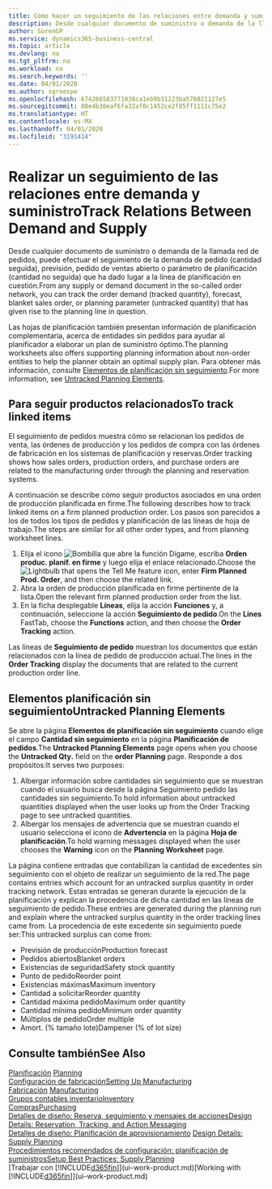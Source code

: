 ```yaml
---
title: Cómo hacer un seguimiento de las relaciones entre demanda y suministro | Documentos de Microsoft
description: Desde cualquier documento de suministro o demanda de la llamada red de pedidos, puede efectuar el seguimiento de la demanda de pedido (cantidad seguida), previsión, pedido de ventas abierto o parámetro de planificación (cantidad no seguida) que ha dado lugar a la línea de planificación en cuestión.
author: SorenGP
ms.service: dynamics365-business-central
ms.topic: article
ms.devlang: na
ms.tgt_pltfrm: na
ms.workload: na
ms.search.keywords: ''
ms.date: 04/01/2020
ms.author: sgroespe
ms.openlocfilehash: 674266583771038ca1eb9b31223ba576021127e5
ms.sourcegitcommit: 88e4b30eaf6fa32af0c1452ce2f85ff1111c75e2
ms.translationtype: HT
ms.contentlocale: es-MX
ms.lasthandoff: 04/01/2020
ms.locfileid: "3191414"
---
```

# <a name="track-relations-between-demand-and-supply"></a><span data-ttu-id="29942-103">Realizar un seguimiento de las relaciones entre demanda y suministro</span><span class="sxs-lookup"><span data-stu-id="29942-103">Track Relations Between Demand and Supply</span></span>
<span data-ttu-id="29942-104">Desde cualquier documento de suministro o demanda de la llamada red de pedidos, puede efectuar el seguimiento de la demanda de pedido (cantidad seguida), previsión, pedido de ventas abierto o parámetro de planificación (cantidad no seguida) que ha dado lugar a la línea de planificación en cuestión.</span><span class="sxs-lookup"><span data-stu-id="29942-104">From any supply or demand document in the so-called order network, you can track the order demand (tracked quantity), forecast, blanket sales order, or planning parameter (untracked quantity) that has given rise to the planning line in question.</span></span>

<span data-ttu-id="29942-105">Las hojas de planificación también presentan información de planificación complementaria, acerca de entidades sin pedidos para ayudar al planificador a elaborar un plan de suministro óptimo.</span><span class="sxs-lookup"><span data-stu-id="29942-105">The planning worksheets also offers supporting planning information about non-order entities to help the planner obtain an optimal supply plan.</span></span> <span data-ttu-id="29942-106">Para obtener más información, consulte [Elementos de planificación sin seguimiento](production-how-track-demand-supply.md#untracked-planning-elements).</span><span class="sxs-lookup"><span data-stu-id="29942-106">For more information, see [Untracked Planning Elements](production-how-track-demand-supply.md#untracked-planning-elements).</span></span>

## <a name="to-track-linked-items"></a><span data-ttu-id="29942-107">Para seguir productos relacionados</span><span class="sxs-lookup"><span data-stu-id="29942-107">To track linked items</span></span>
<span data-ttu-id="29942-108">El seguimiento de pedidos muestra cómo se relacionan los pedidos de venta, las órdenes de producción y los pedidos de compra con las órdenes de fabricación en los sistemas de planificación y reservas.</span><span class="sxs-lookup"><span data-stu-id="29942-108">Order tracking shows how sales orders, production orders, and purchase orders are related to the manufacturing order through the planning and reservation systems.</span></span>

<span data-ttu-id="29942-109">A continuación se describe cómo seguir productos asociados en una orden de producción planificada en firme.</span><span class="sxs-lookup"><span data-stu-id="29942-109">The following describes how to track linked items on a firm planned production order.</span></span> <span data-ttu-id="29942-110">Los pasos son parecidos a los de todos los tipos de pedidos y planificación de las líneas de hoja de trabajo.</span><span class="sxs-lookup"><span data-stu-id="29942-110">The steps are similar for all other order types, and from planning worksheet lines.</span></span>

1. <span data-ttu-id="29942-111">Elija el icono ![Bombilla que abre la función Dígame](media/ui-search/search_small.png "Dígame qué desea hacer"), escriba **Orden produc. planif. en firme** y luego elija el enlace relacionado.</span><span class="sxs-lookup"><span data-stu-id="29942-111">Choose the ![Lightbulb that opens the Tell Me feature](media/ui-search/search_small.png "Tell me what you want to do") icon, enter **Firm Planned Prod. Order**, and then choose the related link.</span></span>
2. <span data-ttu-id="29942-112">Abra la orden de producción planificada en firme pertinente de la lista.</span><span class="sxs-lookup"><span data-stu-id="29942-112">Open the relevant firm planned production order from the list.</span></span>
3. <span data-ttu-id="29942-113">En la ficha desplegable **Líneas**, elija la acción **Funciones** y, a continuación, seleccione la acción **Seguimiento de pedido**.</span><span class="sxs-lookup"><span data-stu-id="29942-113">On the **Lines** FastTab, choose the **Functions** action, and then choose the **Order Tracking** action.</span></span>

<span data-ttu-id="29942-114">Las líneas de **Seguimiento de pedido** muestran los documentos que están relacionados con la línea de pedido de producción actual.</span><span class="sxs-lookup"><span data-stu-id="29942-114">The lines in the **Order Tracking** display the documents that are related to the current production order line.</span></span>

## <a name="untracked-planning-elements"></a><span data-ttu-id="29942-115">Elementos planificación sin seguimiento</span><span class="sxs-lookup"><span data-stu-id="29942-115">Untracked Planning Elements</span></span>
<span data-ttu-id="29942-116">Se abre la página **Elementos de planificación sin seguimiento** cuando elige el campo **Cantidad sin seguimiento** en la página **Planificación de pedidos**.</span><span class="sxs-lookup"><span data-stu-id="29942-116">The **Untracked Planning Elements** page opens when you choose the **Untracked Qty.** field on the **order Planning** page.</span></span> <span data-ttu-id="29942-117">Responde a dos propósitos:</span><span class="sxs-lookup"><span data-stu-id="29942-117">It serves two purposes:</span></span>

1. <span data-ttu-id="29942-118">Albergar información sobre cantidades sin seguimiento que se muestran cuando el usuario busca desde la página Seguimiento pedido las cantidades sin seguimiento.</span><span class="sxs-lookup"><span data-stu-id="29942-118">To hold information about untracked quantities displayed when the user looks up from the Order Tracking page to see untracked quantities.</span></span>
2. <span data-ttu-id="29942-119">Albergar los mensajes de advertencia que se muestran cuando el usuario selecciona el icono de **Advertencia** en la página **Hoja de planificación**.</span><span class="sxs-lookup"><span data-stu-id="29942-119">To hold warning messages displayed when the user chooses the **Warning** icon on the **Planning Worksheet** page.</span></span>

<span data-ttu-id="29942-120">La página contiene entradas que contabilizan la cantidad de excedentes sin seguimiento con el objeto de realizar un seguimiento de la red.</span><span class="sxs-lookup"><span data-stu-id="29942-120">The page contains entries which account for an untracked surplus quantity in order tracking network.</span></span> <span data-ttu-id="29942-121">Estas entradas se generan durante la ejecución de la planificación y explican la procedencia de dicha cantidad en las líneas de seguimiento de pedido.</span><span class="sxs-lookup"><span data-stu-id="29942-121">These entries are generated during the planning run and explain where the untracked surplus quantity in the order tracking lines came from.</span></span> <span data-ttu-id="29942-122">La procedencia de este excedente sin seguimiento puede ser:</span><span class="sxs-lookup"><span data-stu-id="29942-122">This untracked surplus can come from:</span></span>

- <span data-ttu-id="29942-123">Previsión de producción</span><span class="sxs-lookup"><span data-stu-id="29942-123">Production forecast</span></span>
- <span data-ttu-id="29942-124">Pedidos abiertos</span><span class="sxs-lookup"><span data-stu-id="29942-124">Blanket orders</span></span>
- <span data-ttu-id="29942-125">Existencias de seguridad</span><span class="sxs-lookup"><span data-stu-id="29942-125">Safety stock quantity</span></span>
- <span data-ttu-id="29942-126">Punto de pedido</span><span class="sxs-lookup"><span data-stu-id="29942-126">Reorder point</span></span>
- <span data-ttu-id="29942-127">Existencias máximas</span><span class="sxs-lookup"><span data-stu-id="29942-127">Maximum inventory</span></span>
- <span data-ttu-id="29942-128">Cantidad a solicitar</span><span class="sxs-lookup"><span data-stu-id="29942-128">Reorder quantity</span></span>
- <span data-ttu-id="29942-129">Cantidad máxima pedido</span><span class="sxs-lookup"><span data-stu-id="29942-129">Maximum order quantity</span></span>
- <span data-ttu-id="29942-130">Cantidad mínima pedido</span><span class="sxs-lookup"><span data-stu-id="29942-130">Minimum order quantity</span></span>
- <span data-ttu-id="29942-131">Múltiplos de pedido</span><span class="sxs-lookup"><span data-stu-id="29942-131">Order multiple</span></span>
- <span data-ttu-id="29942-132">Amort. (% tamaño lote)</span><span class="sxs-lookup"><span data-stu-id="29942-132">Dampener (% of lot size)</span></span>

## <a name="see-also"></a><span data-ttu-id="29942-133">Consulte también</span><span class="sxs-lookup"><span data-stu-id="29942-133">See Also</span></span>  
<span data-ttu-id="29942-134">[Planificación](production-planning.md) </span><span class="sxs-lookup"><span data-stu-id="29942-134">[Planning](production-planning.md) </span></span>  
[<span data-ttu-id="29942-135">Configuración de fabricación</span><span class="sxs-lookup"><span data-stu-id="29942-135">Setting Up Manufacturing</span></span>](production-configure-production-processes.md)  
<span data-ttu-id="29942-136">[Fabricación](production-manage-manufacturing.md)  </span><span class="sxs-lookup"><span data-stu-id="29942-136">[Manufacturing](production-manage-manufacturing.md)  </span></span>  
[<span data-ttu-id="29942-137">Grupos contables inventario</span><span class="sxs-lookup"><span data-stu-id="29942-137">Inventory</span></span>](inventory-manage-inventory.md)  
[<span data-ttu-id="29942-138">Compras</span><span class="sxs-lookup"><span data-stu-id="29942-138">Purchasing</span></span>](purchasing-manage-purchasing.md)  
[<span data-ttu-id="29942-139">Detalles de diseño: Reserva, seguimiento y mensajes de acciones</span><span class="sxs-lookup"><span data-stu-id="29942-139">Design Details: Reservation, Tracking, and Action Messaging</span></span>](design-details-reservation-order-tracking-and-action-messaging.md)  
<span data-ttu-id="29942-140">[Detalles de diseño: Planificación de aprovisionamiento](design-details-supply-planning.md) </span><span class="sxs-lookup"><span data-stu-id="29942-140">[Design Details: Supply Planning](design-details-supply-planning.md) </span></span>  
[<span data-ttu-id="29942-141">Procedimientos recomendados de configuración: planificación de suministros</span><span class="sxs-lookup"><span data-stu-id="29942-141">Setup Best Practices: Supply Planning</span></span>](setup-best-practices-supply-planning.md)  
<span data-ttu-id="29942-142">[Trabajar con [!INCLUDE[d365fin](includes/d365fin_md.md)]](ui-work-product.md)</span><span class="sxs-lookup"><span data-stu-id="29942-142">[Working with [!INCLUDE[d365fin](includes/d365fin_md.md)]](ui-work-product.md)</span></span>

